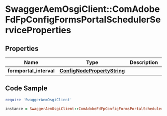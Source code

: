 # SwaggerAemOsgiClient::ComAdobeFdFpConfigFormsPortalSchedulerServiceProperties

## Properties

Name | Type | Description | Notes
------------ | ------------- | ------------- | -------------
**formportal_interval** | [**ConfigNodePropertyString**](ConfigNodePropertyString.md) |  | [optional] 

## Code Sample

```ruby
require 'SwaggerAemOsgiClient'

instance = SwaggerAemOsgiClient::ComAdobeFdFpConfigFormsPortalSchedulerServiceProperties.new(formportal_interval: null)
```


